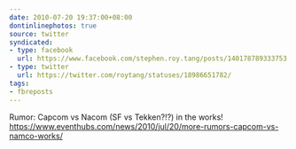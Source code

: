 ```yaml
---
date: 2010-07-20 19:37:00+08:00
dontinlinephotos: true
source: twitter
syndicated:
- type: facebook
  url: https://www.facebook.com/stephen.roy.tang/posts/140178789333753
- type: twitter
  url: https://twitter.com/roytang/statuses/18986651782/
tags:
- fbreposts
---
```


Rumor: Capcom vs Nacom (SF vs Tekken?!?) in the works! https://www.eventhubs.com/news/2010/jul/20/more-rumors-capcom-vs-namco-works/